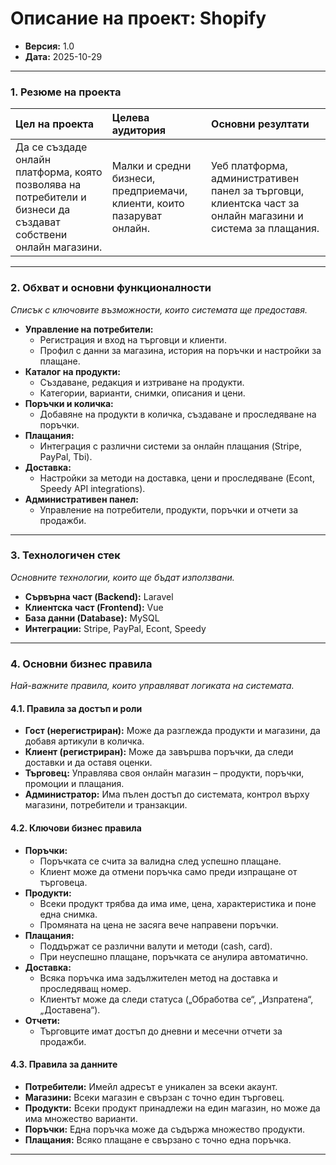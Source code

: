 # Описание на проект: Shopify
 
*   **Версия:** 1.0  
*   **Дата:** 2025-10-29  
 
---
 
### 1. Резюме на проекта
 
| Цел на проекта | Целева аудитория | Основни резултати |
| :--- | :--- | :--- |
| Да се създаде онлайн платформа, която позволява на потребители и бизнеси да създават собствени онлайн магазини. | Малки и средни бизнеси, предприемачи, клиенти, които пазаруват онлайн. | Уеб платформа, административен панел за търговци, клиентска част за онлайн магазини и система за плащания. |
 
---
 
### 2. Обхват и основни функционалности
*Списък с ключовите възможности, които системата ще предоставя.*
 
*   **Управление на потребители:**
    *   Регистрация и вход на търговци и клиенти.
    *   Профил с данни за магазина, история на поръчки и настройки за плащане.
*   **Каталог на продукти:**
    *   Създаване, редакция и изтриване на продукти.
    *   Категории, варианти, снимки, описания и цени.
*   **Поръчки и количка:**
    *   Добавяне на продукти в количка, създаване и проследяване на поръчки.
*   **Плащания:**
    *   Интеграция с различни системи за онлайн плащания (Stripe, PayPal, Tbi).
*   **Доставка:**
    *   Настройки за методи на доставка, цени и проследяване (Econt, Speedy API integrations).
*   **Административен панел:**
    *   Управление на потребители, продукти, поръчки и отчети за продажби.
 
---
 
### 3. Технологичен стек
*Основните технологии, които ще бъдат използвани.*
 
*   **Сървърна част (Backend):** Laravel  
*   **Клиентска част (Frontend):** Vue  
*   **База данни (Database):** MySQL  
*   **Интеграции:** Stripe, PayPal, Econt, Speedy  
 
---
 
### 4. Основни бизнес правила
*Най-важните правила, които управляват логиката на системата.*
 
#### 4.1. Правила за достъп и роли
 
*   **Гост (нерегистриран):** Може да разглежда продукти и магазини, да добавя артикули в количка.  
*   **Клиент (регистриран):** Може да завършва поръчки, да следи доставки и да оставя оценки.  
*   **Търговец:** Управлява своя онлайн магазин – продукти, поръчки, промоции и плащания.  
*   **Администратор:** Има пълен достъп до системата, контрол върху магазини, потребители и транзакции.  
 
#### 4.2. Ключови бизнес правила
 
*   **Поръчки:**
    *   Поръчката се счита за валидна след успешно плащане.  
    *   Клиент може да отмени поръчка само преди изпращане от търговеца.  
*   **Продукти:**
    *   Всеки продукт трябва да има име, цена, характеристика и поне една снимка.  
    *   Промяната на цена не засяга вече направени поръчки.  
*   **Плащания:**
    *   Поддържат се различни валути и методи (cash, card).  
    *   При неуспешно плащане, поръчката се анулира автоматично.  
*   **Доставка:**
    *   Всяка поръчка има задължителен метод на доставка и проследяващ номер.  
    *   Клиентът може да следи статуса („Обработва се“, „Изпратена“, „Доставена“).  
*   **Отчети:**
    *   Търговците имат достъп до дневни и месечни отчети за продажби.  
 
#### 4.3. Правила за данните
 
*   **Потребители:** Имейл адресът е уникален за всеки акаунт.  
*   **Магазини:** Всеки магазин е свързан с точно един търговец.  
*   **Продукти:** Всеки продукт принадлежи на един магазин, но може да има множество варианти.  
*   **Поръчки:** Една поръчка може да съдържа множество продукти.  
*   **Плащания:** Всяко плащане е свързано с точно една поръчка.  
 
---
 
